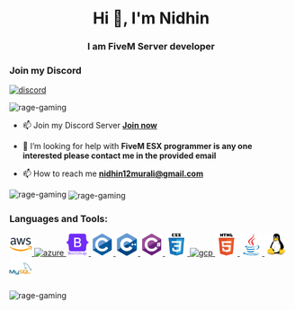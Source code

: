 <h1 align="center">Hi 👋, I'm Nidhin</h1>
<h3 align="center">I am FiveM Server developer</h3>

<h3>Join my Discord</h3>
<p align="left"> <a href="https://discord.gg/bDaYd2P9Vu" target="_blank"> <img src="https://ik.imagekit.io/yg4xrysan/RageGaming/Discord-logo.png" alt="discord" width="100" height="55"/> </a> <a 
<br>
<br>

<p align="left"> <img src="https://komarev.com/ghpvc/?username=rage-gaming&label=Profile%20views&color=0e75b6&style=flat" alt="rage-gaming" /> </p>

- 📫 Join my Discord Server **[Join now](https://discord.gg/bDaYd2P9Vu)**

- 🤝 I’m looking for help with **FiveM ESX programmer is any one interested please contact me in the provided email**

- 📫 How to reach me **nidhin12murali@gmail.com**

<p><img align="left" src="https://github-readme-stats.vercel.app/api/top-langs?username=rage-gaming&show_icons=true&locale=en&layout=compact" alt="rage-gaming" /></p>

<p>&nbsp;<img align="center" src="https://github-readme-stats.vercel.app/api?username=rage-gaming&show_icons=true&locale=en" alt="rage-gaming" /></p>

<h3 align="left">Languages and Tools:</h3>
<p align="left"> <a href="https://aws.amazon.com" target="_blank"> <img src="https://raw.githubusercontent.com/devicons/devicon/master/icons/amazonwebservices/amazonwebservices-original-wordmark.svg" alt="aws" width="40" height="40"/> </a> <a href="https://azure.microsoft.com/en-in/" target="_blank"> <img src="https://www.vectorlogo.zone/logos/microsoft_azure/microsoft_azure-icon.svg" alt="azure" width="40" height="40"/> </a> <a href="https://getbootstrap.com" target="_blank"> <img src="https://raw.githubusercontent.com/devicons/devicon/master/icons/bootstrap/bootstrap-plain-wordmark.svg" alt="bootstrap" width="40" height="40"/> </a> <a href="https://www.cprogramming.com/" target="_blank"> <img src="https://raw.githubusercontent.com/devicons/devicon/master/icons/c/c-original.svg" alt="c" width="40" height="40"/> </a> <a href="https://www.w3schools.com/cpp/" target="_blank"> <img src="https://raw.githubusercontent.com/devicons/devicon/master/icons/cplusplus/cplusplus-original.svg" alt="cplusplus" width="40" height="40"/> </a> <a href="https://www.w3schools.com/cs/" target="_blank"> <img src="https://raw.githubusercontent.com/devicons/devicon/master/icons/csharp/csharp-original.svg" alt="csharp" width="40" height="40"/> </a> <a href="https://www.w3schools.com/css/" target="_blank"> <img src="https://raw.githubusercontent.com/devicons/devicon/master/icons/css3/css3-original-wordmark.svg" alt="css3" width="40" height="40"/> </a> <a href="https://cloud.google.com" target="_blank"> <img src="https://www.vectorlogo.zone/logos/google_cloud/google_cloud-icon.svg" alt="gcp" width="40" height="40"/> </a> <a href="https://www.w3.org/html/" target="_blank"> <img src="https://raw.githubusercontent.com/devicons/devicon/master/icons/html5/html5-original-wordmark.svg" alt="html5" width="40" height="40"/> </a> <a href="https://www.java.com" target="_blank"> <img src="https://raw.githubusercontent.com/devicons/devicon/master/icons/java/java-original.svg" alt="java" width="40" height="40"/> </a> <a href="https://www.linux.org/" target="_blank"> <img src="https://raw.githubusercontent.com/devicons/devicon/master/icons/linux/linux-original.svg" alt="linux" width="40" height="40"/> </a> <a href="https://www.mysql.com/" target="_blank"> <img src="https://raw.githubusercontent.com/devicons/devicon/master/icons/mysql/mysql-original-wordmark.svg" alt="mysql" width="40" height="40"/> </a> </p>

<p><img align="center" src="https://github-readme-streak-stats.herokuapp.com/?user=rage-gaming&" alt="rage-gaming" /></p>
